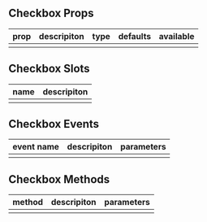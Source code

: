 ## Checkbox Props

| prop         |   descripiton     | type     |  defaults  |   available   |
| ----------- | ------------- | -------- | --------- | ---------------- |
|             |               |           |          |                  |

## Checkbox Slots

|   name  |      descripiton       |
|  ------  |    ---------   |
|          |                |

## Checkbox Events

|   event name   |    descripiton   |  parameters  |
| -------    | --------- |  --------- |
|            |           |            |

## Checkbox Methods

|  method  |   descripiton   |  parameters   |
| ------- | ------  |  ------  |
|         |         |          |
